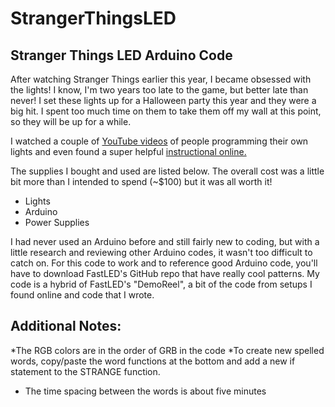 # StrangerThingsLED
## Stranger Things LED Arduino Code


After watching Stranger Things earlier this year, I became obsessed with the lights! I know, I'm two years too late to the game, but better late than never! I set these lights up for a Halloween party this year and they were a big hit. I spent too much time on them to take them off my wall at this point, so they will be up for a while. 

I watched a couple of [YouTube videos](https://www.youtube.com/watch?v=00Jydc-EVPM) of people programming their own lights and even found a super helpful [instructional online.](https://www.instructables.com/id/Arduino-Based-Stranger-Things-Lights/)

The supplies I bought and used are listed below. The overall cost was a little bit more than I intended to spend (~$100) but it was all worth it! 

  * Lights
  * Arduino
  * Power Supplies


I had never used an Arduino before and still fairly new to coding, but with a little research and reviewing other Arduino codes, it wasn't too difficult to catch on. For this code to work and to reference good Arduino code, you'll have to download FastLED's GitHub repo that have really cool patterns. My code is a hybrid of FastLED's "DemoReel", a bit of the code from setups I found online and code that I wrote.   



## Additional Notes:
  *The RGB colors are in the order of GRB in the code
  *To create new spelled words, copy/paste the word functions at the bottom and add a new if statement to the STRANGE function.
  * The time spacing between the words is about five minutes

